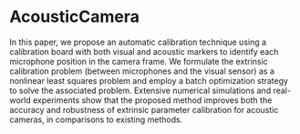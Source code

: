 # AcousticCamera
In this paper, we propose an automatic calibration technique using a calibration board with both visual and acoustic markers to identify each microphone position in the camera frame. We formulate the extrinsic calibration problem (between microphones and the visual sensor) as a nonlinear least squares problem and employ a batch optimization strategy to solve the associated problem. Extensive numerical simulations and real-world experiments show that the proposed method improves both the accuracy and robustness of extrinsic parameter calibration for acoustic cameras, in comparisons to existing methods. 
